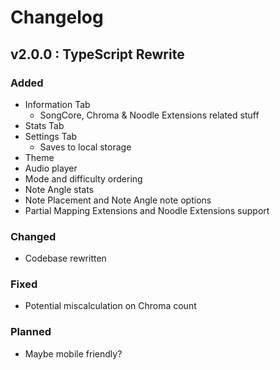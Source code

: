 # Changelog

## v2.0.0 : TypeScript Rewrite

### Added

-   Information Tab
    -   SongCore, Chroma & Noodle Extensions related stuff
-   Stats Tab
-   Settings Tab
    -   Saves to local storage
-   Theme
-   Audio player
-   Mode and difficulty ordering
-   Note Angle stats
-   Note Placement and Note Angle note options
-   Partial Mapping Extensions and Noodle Extensions support

### Changed

-   Codebase rewritten

### Fixed

-   Potential miscalculation on Chroma count

### Planned

-   Maybe mobile friendly?
